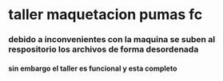 # taller maquetacion pumas fc
### debido a inconvenientes con la maquina se suben al respositorio los archivos de forma desordenada
#### sin embargo el taller es funcional y esta completo
